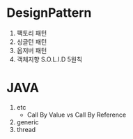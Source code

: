 # DesignPattern
1. 팩토리 패턴
2. 싱글턴 패턴
3. 옵저버 패턴
4. 객체지향 S.O.L.I.D 5원칙

# JAVA
1. etc
   - Call By Value vs Call By Reference
2. generic
3. thread
